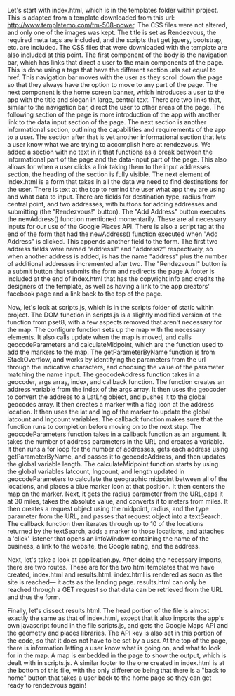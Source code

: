 Let's start with index.html, which is in the templates folder within project.
    This is adapted from a template downloaded from this url: http://www.templatemo.com/tm-508-power. The CSS files
were not altered, and only one of the images was kept. The title is set as Rendezvous, the required meta tags are
included, and the scripts that get jquery, bootstrap, etc. are included. The CSS files that were downloaded with
the template are also included at this point.
    The first component of the body is the navigation bar, which has links that direct a user to the main components
of the page. This is done using a tags that have the different section urls set equal to href. This navigation bar
moves with the user as they scroll down the page so that they always have the option to move to any part of the
page. The next component is the home screen banner, which introduces a user to the app with the title and slogan
in large, central text. There are two links that, similar to the navigation bar, direct the user to other areas of
the page. The following section of the page is more introduction of the app with another link to the data input
section of the page. The next section is another informational section, outlining the capabilities and requirements
of the app to a user. The section after that is yet another informational section that lets a user know what we are
trying to accomplish here at rendezvous. We added a section with no text in it that functions as a break between
the informational part of the page and the data-input part of the page. This also allows for when a user clicks a
link taking them to the input addresses section, the heading of the section is fully visible.
    The next element of index.html is a form that takes in all the data we need to find destinations for the user.
There is text at the top to remind the user what app they are using and what data to input. There are fields for
destination type, radius from central point, and two addresses, with buttons for adding addresses and submitting
(the "Rendezvous!" button). The "Add Address" button executes the newAddress() function mentioned momentarily.
These are all necessary inputs for our use of the Google Places API. There is also a script tag at the end of the
form that had the newAddress() function executed when "Add Address" is clicked. This appends another field to the
form. The first two address fields were named "address1" and "address2" respectively, so when another address is
added, is has the name "address" plus the number of additional addresses incremented after two. The "Rendezvous!"
button is a submit button that submits the form and redirects the page
    A footer is included at the end of index.html that has the copyright info and credits the designers of the
template, as well as having a link to the app creators' facebook page and a link back to the top of the page.

Now, let's look at scripts.js, which is in the scripts folder of static within project.
    The DOM function in scripts.js is a slightly modified version of the function from pset8, with a few aspects
removed that aren't necessary for the map.
    The configure function sets up the map with the necessary elements. It also calls update when the map is moved,
and calls geocodeParameters and calculateMidpoint, which are the function used to add the markers to the map.
    The getParameterByName function is from StackOverflow, and works by identifying the parameters from the url through
the indicative characters, and choosing the value of the parameter matching the name input.
    The geocodeAddress function takes in a geocoder, args array, index, and callback function. The function creates an
address variable from the index of the args array. It then uses the geocoder to convert the address to a LatLng
object, and pushes it to the global geocodes array. It then creates a marker with a flag icon at the address location.
It then uses the lat and lng of the marker to update the global latcount and lngcount variables. The callback function
makes sure that the function runs to completion before moving on to the next step.
    The geocodeParameters function takes in a callback function as an argument. It takes the number of address
parameters in the URL and creates a variable. It then runs a for loop for the number of addresses, gets each address
using getParameterByName, and passes it to geocodeAddress, and then updates the global variable length.
    The calculateMidpoint function starts by using the global variables latcount, lngcount, and length updated in
geocodeParameters to calculate the geographic midpoint between all of the locations, and places a blue marker icon
at that position. It then centers the map on the marker. Next, it gets the radius parameter from the URL,caps it at 30 miles,
takes the absolute value, and converts it to meters from miles. It then creates a request object using the midpoint, radius,
and the type parameter from the URL, and passes that request object into a textSearch. The callback function then iterates
through up to 10 of the locations returned by the textSearch, adds a marker to those locations, and attaches a 'click' listener
that opens an infoWindow containing the name of the business, a link to the website, the Google rating, and the address.

Next, let's take a look at application.py.
    After doing the necessary imports, there are two routes. These are for the two html templates that we have
created, index.html and results.html. index.html is rendered as soon as the site is reached–– it acts as the
landing page. results.html can only be reached through a GET request so that data can be retrieved from the
URL and thus the form.

Finally, let's dissect results.html.
    The head portion of the file is almost exactly the same as that of index.html, except that it also imports the
app's own javascript found in the file scripts.js, and gets the Google Maps API and the geometry and places libraries.
The API key is also set in this portion of the code, so that it does not have to be set by a user. At the top of the
page, there is information letting a user know what is going on, and what to look for in the map. A map is embedded
in the page to show the output, which is dealt with in scripts.js. A similar footer to the one created in index.html
is at the bottom of this file, with the only difference being that there is a "back to home" button that takes a user
back to the home page so they can get ready to rendezvous again!